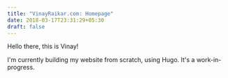 ```yaml
---
title: "VinayRaikar.com: Homepage"
date: 2018-03-17T23:31:29+05:30
draft: false
---
```


Hello there, this is Vinay!

I'm currently building my website from scratch, using Hugo. It's a work-in-progress.
